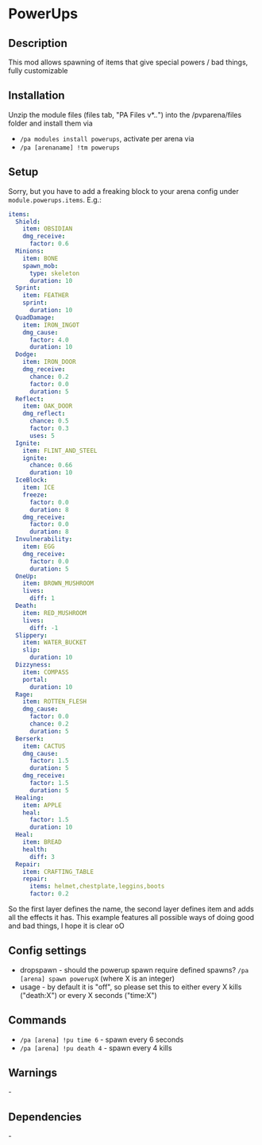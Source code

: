# PowerUps

## Description

This mod allows spawning of items that give special powers / bad things, fully customizable

## Installation

Unzip the module files (files tab, "PA Files v*.*.*") into the /pvparena/files folder and install them via

- `/pa modules install powerups`, activate per arena via
- `/pa [arenaname] !tm powerups`

## Setup

Sorry, but you have to add a freaking block to your arena config under `module.powerups.items`. E.g.:

```yaml
items:
  Shield:
    item: OBSIDIAN
    dmg_receive:
      factor: 0.6
  Minions:
    item: BONE
    spawn_mob:
      type: skeleton
      duration: 10
  Sprint:
    item: FEATHER
    sprint:
      duration: 10
  QuadDamage:
    item: IRON_INGOT
    dmg_cause:
      factor: 4.0
      duration: 10
  Dodge:
    item: IRON_DOOR
    dmg_receive:
      chance: 0.2
      factor: 0.0
      duration: 5
  Reflect:
    item: OAK_DOOR
    dmg_reflect:
      chance: 0.5
      factor: 0.3
      uses: 5
  Ignite:
    item: FLINT_AND_STEEL
    ignite:
      chance: 0.66
      duration: 10
  IceBlock:
    item: ICE
    freeze:
      factor: 0.0
      duration: 8
    dmg_receive:
      factor: 0.0
      duration: 8
  Invulnerability:
    item: EGG
    dmg_receive:
      factor: 0.0
      duration: 5
  OneUp:
    item: BROWN_MUSHROOM
    lives:
      diff: 1
  Death:
    item: RED_MUSHROOM
    lives:
      diff: -1
  Slippery:
    item: WATER_BUCKET
    slip:
      duration: 10
  Dizzyness:
    item: COMPASS
    portal:
      duration: 10
  Rage:
    item: ROTTEN_FLESH
    dmg_cause:
      factor: 0.0
      chance: 0.2
      duration: 5
  Berserk:
    item: CACTUS
    dmg_cause:
      factor: 1.5
      duration: 5
    dmg_receive:
      factor: 1.5
      duration: 5
  Healing:
    item: APPLE
    heal:
      factor: 1.5
      duration: 10
  Heal:
    item: BREAD
    health:
      diff: 3
  Repair:
    item: CRAFTING_TABLE
    repair:
      items: helmet,chestplate,leggins,boots
      factor: 0.2
```

So the first layer defines the name, the second layer defines item and adds all the effects it has. This example features all possible ways of doing good and bad things, I hope it is clear oO

## Config settings

- dropspawn \- should the powerup spawn require defined spawns? `/pa [arena] spawn powerupX` (where X is an integer)
- usage \- by default it is "off", so please set this to either every X kills ("death:X") or every X seconds ("time:X")

## Commands


- `/pa [arena] !pu time 6` \- spawn every 6 seconds
- `/pa [arena] !pu death 4` \- spawn every 4 kills

## Warnings

\-

## Dependencies

\-
